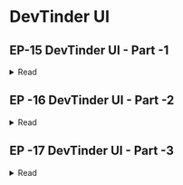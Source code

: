 # DevTinder UI

## EP-15 DevTinder UI - Part -1

<details>

<summary>Read</summary>

- Create a Vite + React application
- Remove uneccessary code and Create a Hello World app
- Install Tailwind CSS
- Install Daisy UI
- Add Navbar Component to APP.js

Link For Commit [ Feed /GET API Initialise - Link🔗](https://github.com/Praveen-BE/DevTinderUI/commit/59ef162) if you want Checkout😊

- Create a Navebar.jsx Seperate Component File
- Install react-router-dom
- Create BrowserRouter > Routes > Route >/ Body > Route Children
- Create an Outlet in Your Body Component
- Create a Footer

Link For Commit [ Feed /GET API Initialise - Link🔗](https://github.com/Praveen-BE/DevTinderUI/commit/e796653) if you want Checkout😊

</details>

## EP -16 DevTinder UI - Part -2

<details>
<summary>Read</summary>

- Build Login Form
- Install Axios
- CORS - Instll Core in Backend => add middleware with configuration orign : " ", Credentials : true
- In Front End - Whenever You're Making API Call Pase with { withCredentials : true }
- Install @reduxjs/toolkit and react-redux - see reduxtoolkit doc
- configurestore => Provider => createSlice => add reducers to store
- Add redux devtool in Chrome
- Login and see it your data is coming properly in the store
- NavBar should Update as soon as User logs in
- Refactor Our Code to add constants file + Create a Components folder

Link For Commit [ setup redux store - Link🔗](https://github.com/Praveen-BE/DevTinderUI/commit/8b1e673) if you want Checkout😊

</details>

## EP -17 DevTinder UI - Part -3

<details>

<summary>Read</summary>

- You Should not be access other routes without login
- If token is not present, redirect user to login page

Link For Commit [ Redirect to Login If not authenticate - Link🔗](https://github.com/Praveen-BE/DevTinderUI/commit/0bdbbf0) if you want Checkout😊

- Logout Feature

Link For Commit [ Build Logout - Link🔗](https://github.com/Praveen-BE/DevTinderUI/commit/142adeb) if you want Checkout😊

- Get the Feed Data and add that in the store
- Build the User Card on the Feed
- Gender Drop Down
- Text Area about

Link For Commit [ Edit profile and Feed Page Initialize - Link🔗](https://github.com/Praveen-BE/DevTinderUI/commit/796e584) if you want Checkout😊

</details>
